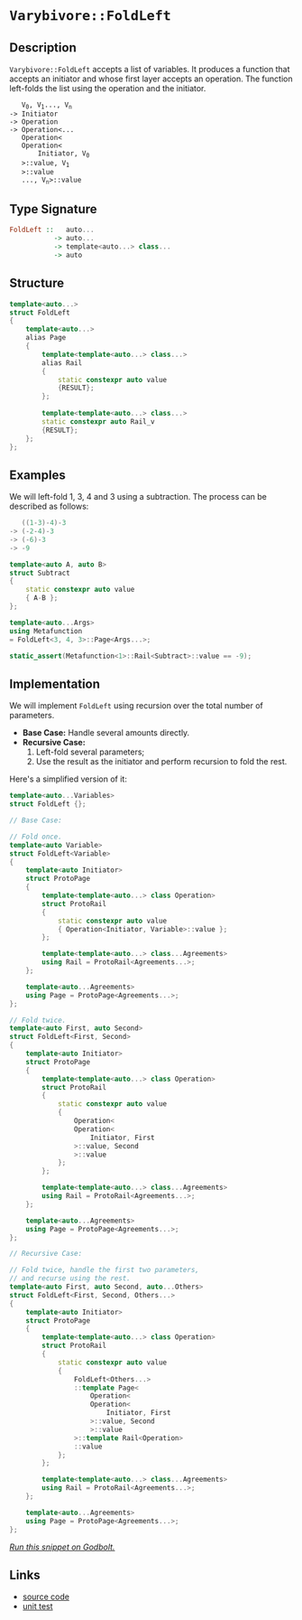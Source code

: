 <!-- Copyright 2024 Feng Mofan
SPDX-License-Identifier: Apache-2.0 -->

# `Varybivore::FoldLeft`

## Description

`Varybivore::FoldLeft` accepts a list of variables.
It produces a function that accepts an initiator and whose first layer accepts an operation.
The function left-folds the list using the operation and the initiator.

<pre><code>   V<sub>0</sub>, V<sub>1</sub>..., V<sub>n</sub>
-> Initiator
-> Operation
-> Operation&lt;...
   Operation&lt;
   Operation&lt;
       Initiator, V<sub>0</sub>
   &gt;::value, V<sub>1</sub>
   &gt;::value
   ..., V<sub>n</sub>&gt;::value</code></pre>

## Type Signature

```Haskell
FoldLeft ::   auto...
           -> auto...
           -> template<auto...> class...
           -> auto
```

## Structure

```C++
template<auto...>
struct FoldLeft
{
    template<auto...>
    alias Page
    {
        template<template<auto...> class...>
        alias Rail
        {
            static constexpr auto value
            {RESULT};
        };
        
        template<template<auto...> class...>
        static constexpr auto Rail_v
        {RESULT};
    };
};
```

## Examples

We will left-fold 1, 3, 4 and 3 using a subtraction.
The process can be described as follows:

```C++
   ((1-3)-4)-3
-> (-2-4)-3
-> (-6)-3
-> -9
```

```C++
template<auto A, auto B>
struct Subtract
{
    static constexpr auto value
    { A-B };
};

template<auto...Args>
using Metafunction 
= FoldLeft<3, 4, 3>::Page<Args...>;

static_assert(Metafunction<1>::Rail<Subtract>::value == -9);
```

## Implementation

We will implement `FoldLeft` using recursion over the total number of parameters.

- **Base Case:** Handle several amounts directly.
- **Recursive Case:**
  1. Left-fold several parameters;
  2. Use the result as the initiator and perform recursion to fold the rest.

Here's a simplified version of it:

```C++
template<auto...Variables>
struct FoldLeft {};

// Base Case:

// Fold once.
template<auto Variable>
struct FoldLeft<Variable>
{
    template<auto Initiator>
    struct ProtoPage
    {
        template<template<auto...> class Operation>
        struct ProtoRail
        {
            static constexpr auto value
            { Operation<Initiator, Variable>::value };
        };

        template<template<auto...> class...Agreements>
        using Rail = ProtoRail<Agreements...>;
    };

    template<auto...Agreements>
    using Page = ProtoPage<Agreements...>;
};

// Fold twice.
template<auto First, auto Second>
struct FoldLeft<First, Second>
{
    template<auto Initiator>
    struct ProtoPage
    {
        template<template<auto...> class Operation>
        struct ProtoRail
        {
            static constexpr auto value 
            { 
                Operation<
                Operation<
                    Initiator, First
                >::value, Second
                >::value
            };
        };

        template<template<auto...> class...Agreements>
        using Rail = ProtoRail<Agreements...>;
    };

    template<auto...Agreements>
    using Page = ProtoPage<Agreements...>;
};

// Recursive Case:

// Fold twice, handle the first two parameters,
// and recurse using the rest.
template<auto First, auto Second, auto...Others>
struct FoldLeft<First, Second, Others...>
{
    template<auto Initiator>
    struct ProtoPage
    {
        template<template<auto...> class Operation>
        struct ProtoRail
        {
            static constexpr auto value
            {
                FoldLeft<Others...>
                ::template Page<
                    Operation<
                    Operation<
                        Initiator, First
                    >::value, Second
                    >::value
                >::template Rail<Operation>
                ::value
            };
        };

        template<template<auto...> class...Agreements>
        using Rail = ProtoRail<Agreements...>;
    };

    template<auto...Agreements>
    using Page = ProtoPage<Agreements...>;
};
```

[*Run this snippet on Godbolt.*](https://godbolt.org/#z:OYLghAFBqd5QCxAYwPYBMCmBRdBLAF1QCcAaPECAMzwBtMA7AQwFtMQByARg9KtQYEAysib0QXACx8BBAKoBnTAAUAHpwAMvAFYTStJg1DIApACYAQuYukl9ZATwDKjdAGFUtAK4sGEgGykrgAyeAyYAHI%2BAEaYxCAAnADMpAAOqAqETgwe3r4BaRlZAqHhUSyx8cm2mPaOAkIETMQEuT5%2BXIF2mA7Zjc0EpZExcYkpCk0tbfmdtpODYcMVo8kAlLaoXsTI7BwEmCypBvsmSW5MXkQAdDcAas14TNH0CqfYJhoAghPEXg4A1AAxTzoYKYKgEf4mADsVmhABFTlYvh9PgB6NH/CxMJT/c5KECo1EYoEg/4CHZXVH7Q7HTCnc6XVD/e7ER7PelJd5fH5/SHA2ig8EEBms9n0N5E2Go/6y/40o5ME5nC5Ef4ASQYWSVJElXzl/15AOUxFQRGUTGA9P1cphyM%2BBoNCrpDOdSs5jOuNze/2QBgUCn%2BAHlUnEldk9Q7HbKjZCTWbUAAlJh0GXRqHSm3puUTcPIX0CCaYVSpYj/VXMgBuYi81qj2dlduDoeI4YEDM12qIZBZDyeEq5IBA1e8mAziKS9uzMIn9rT0bdyrci49FZuVK5vv9CnXn2AxEwB0YBFeXPnjq8mSM/2TdChSXh/3jRFvtAZe4PR8EO%2B9Z8n55nJEiSzeUDkVJc1xuD9DzYb9IwNS8wmAJ9LTHU5H2fVALStd99xg48fw3d5/xRBEgJRL4SQFdB5QAdzwSlqTAl0VSZIE8GICZSHLNihB6AR0EjWNSUFMEIQZQEOK4/4%2BLQBhBLPUipzlFcGQrDUtUcHViHgnMCF%2BY1TXNVCAMzetHVUs5LM9VB1x9P0cUDEMw3qBhdOjYTMNfc8DTtHz01zRx8zkosSzLdSR1rKEQOnWFovMhs5Wc1tXIZfzEuSts3LOdLErlTstO7bjJM4kUYryt4h0izBuNkgTcunQdhxrOs8vHciEttMiSM%2BXLrOsyCiK3Rzdzwr8T3ci8r2Q197wwoykxTN8zmg8bCMlHrfO6ucQIGplRs/WCJsU8zEOvbC0IfJ8Fou3DDoIuy/znbbgPRTFEx6LZMkrMd8XYV6qLJAh6J2biEEMdB6HlBAxxoUq6OZVJmlYTB9k40hiUxCH/gPZAvrHM7kIIGGccwCYqS%2BPa1RK6T1Lq%2BTuMGoNibiU9uW%2BfS%2BREoVxLOGmCFq/iGeDFnOMe9m/N25j3TUtiCsebtJs8m6TJAyXOtlfrpYg/bf2wYaA2bFyIxO7NlYTbzysbMy2sChiCwYULSx4tVqoarrlLa2VqLEkUzmZmGxb193oyHFcUJwnKra9zLUqjjWY5bLK0ujr38s0hWSGKqSyoTtrKua0dBbkwTU4qpq3bL6MC/D7z/aTuP2bT2UqpakP2s29NAJ6vrtY9KnbL1g3CNWo62dywmbyWubrotpa7vw79xY6rbZ1ep0%2B9lr0rlHgjJsni6Z8w26VrGsfl57l6KPRAAqO/74fx%2B0WJB//gAFTJk9/gf5/KMf/%2Bf6vXMEkMIfovBYHvG4OSOxUjHQlpTTerE1SfEZmxKwJ1hJCC8NEfSTAHBSk9oaJoQUHZO3CmxSu5kmyfAALQWA7s9Ne18B67mIMAceXxJ4AFlUZMCoF4BgvQBDxXQtzX2DIUj/GkP8JIBcT5uE%2BGw9aT1Xp22QAAfUcnEAgEAeFNH4YIuObguAFzrm4LBODWz4Iri1OaoiaEJFWEiDg6xaCcAAKy8D8BwLQpBUCcDcNYawhpNjbDQmYJIPBSAEE0C49YABrEA7jJBXA0JILg0IkgaHcRoMw/h/BmAAByFP0JwSQvAWASA0BoUg3jfH%2BI4LwBQIAakxJ8S40gcBYAwEQCATYBBUiXHIJQNAhw6BxAiCjTgqhCn%2BBof4SQ/xgDIHzFIK4ZheCYHwN2PA6A9D8EECIMQ7ApAyEEIoFQ6h2mkF0FwUgtFWypE4DwVxHivGxL8ZwIMlxBmQlQFQf4My5kLKWSs/4ayzD/AgB4MZ9AyzAK4KsXgbStDrAgEgUZqRxlkAoBATF2KQDACkGYPgdA0bNIgNED50QwjNAAJ7PN4DS5gxA6VBmiNoHobSomjKOkGBgtAGXXKwNELwwBzi0FoM07gvAsAsEMMAcQwqOJcrwD9aVvjiyfX2Iy8gghagfNoHgaIrZWUeCwB8/SeBKkytID9Yg0QMiYHhAcBVRqjCxPWFQAw7Dbh4EwLRZy3iokHOEKIcQpzQ0XLUB825%2BgFUoCCZYfQxrmmQHWKgWB2RpU0ImApeEphLDWDMPU%2B1bIsBpogOsboQi/AQFcNMDoQR5JDHKJUPQ6RMiuUbR2oorlW0jHiHcmtrl%2BhTE8O0PQI6%2BjzAHcsIdcwBg9uHbOxYbbRiIo2FsHYEhXkcE8bUj5DTAWzPmYs5ZqyUmQogLgQgJAoQRMRciz16wYZMCwPEKtpBEmSCSFcZI0JJBpLMJIfw1T3H%2BASKUjg5TSCVMiVcfwnRCkJEKZ0ZJXB3HJECHU3gDSmktOiZ6zpPT0V9J%2BUM3F%2BK4WTLYJwZoLBKzQhoUwYa14uAJCuFwVJmztkkF2fs2QRyI3SCjUoGN1zdAkoeUwJ5Mq90Htw58jg3yBmXHJAChjTGWNseQhxrjqSoUwqxXCh9SQzBIqI%2B0tFGLUCwriMMvFdmTOjC08xhyRgONcBqTQWg5LKBUuucy%2BlurgusvZZyhwureXHn5YKj5IqxUSqlbquVbrdi%2BPwLjRw6qPlarxjq21YR9huOuUak19LzUZeRWyG1UT7WOqUC6%2BVRh3WgGs3wH1Cg/UBqDbq0NwmTmidkNGq5vipPxo9YWqwybyuVozVmwsnBc0EHzdN4tpa4jlrJvAattRVXOHrfJZdzbQRrsHb2rt2QTuduKAwOd7bh37drWO1oE6Zg1DqDOgYD2N2LvHXkJtuYWi/aHdW0JO7N2lcU0ezg5ZiCMeY6xjzenOPcY0FC293YzNPqs6i19mB32jC/aV2D8HONpOhFh6EmTJAgYWXcpT%2BHbCEZRR0rpvT%2Bm/Mc9RiZUyOAMZBSwBQlZ8yVn03SCYvG73lsE4c8NQ2znyHE2NnQIAUgybky86DMPrkNNU78jT8OWBC5F2LiX7oJhGec9iszSRLNs5sygG3cKecu9GKL1IqR1Hi4SOoyXBBNEI4WaSvzrMAvUtpay0LUe2Ucq5dFuzfKBVCsy5gUV4qxApdtWl1r1XSBZdVbl65%2BXLi7CicVg1ZXjWmrpVVy1tXdUNadc1t1SFiPestN1/1gbQzBt4ANhXEhhvnJV7G9Xk3jBJpsHN3bfjFuO04GiPNiai2WBLXhstuydvps%2BwdutDb3tNpCOd%2Bdl27s3b7dkUHU7nujvmCd6dDRV1lAuyupdR%2Bp0v6WI98H26TkKbvJ65w6C6LLC6i7/C%2B5XAB6Y58bwqPoO4vqkBvofqUB7pk4gBmCcZJBJDuI5LpLVI4HQj%2BAlJM6cAEatJIE/ruL/ruKFJ5IJCSAJCZJJDQhcApClZJBAH1LkF45xLQYbKHrAGNJ8GrDrD2qZDOCSBAA)

## Links

- [source code](../../../../conceptrodon/varybivore/fold_left.hpp)
- [unit test](../../../../tests/unit/metafunctions/varybivore/fold_left.test.hpp)
